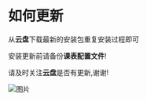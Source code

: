 # 如何更新

从**云盘**下载最新的安装包重复安装过程即可

安装更新前请备份**课表配置文件**!





请及时关注**云盘**是否有更新,谢谢!

![图片](https://www.loliapi.com/acg/)